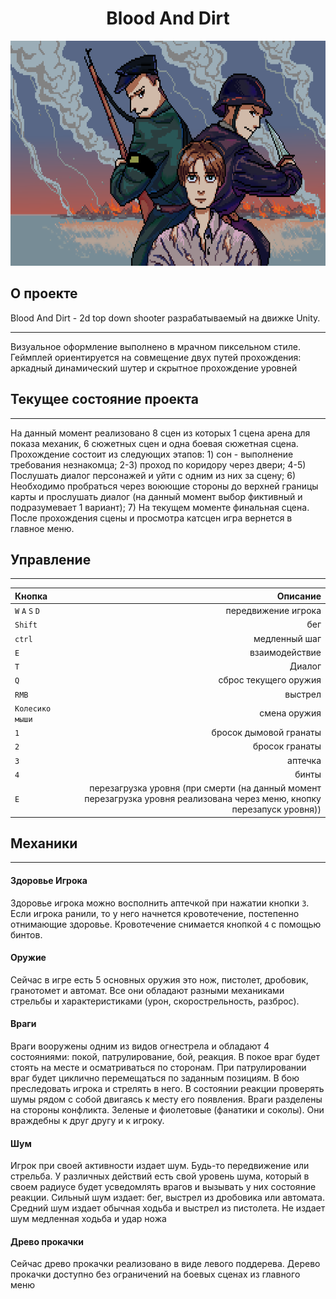 <h1 align=center> Blood And Dirt </h1>

<p align="center">
<img src=https://github.com/HemulenEXE/Blood-And-Dirt/blob/main/Assets/Resources/Sprites/Logo.png?raw=true
  width=640
  height=360>
</p>

## О проекте

Blood And Dirt - 2d top down shooter разрабатываемый на движке Unity.
***
Визуальное оформление выполнено в мрачном пиксельном стиле. Геймплей ориентируется на совмещение двух путей прохождения: аркадный динамический шутер и скрытное прохождение уровней


## Текущее состояние проекта
***
На данный момент реализовано 8 сцен из которых 1 сцена арена для показа механик, 6 сюжетных сцен и одна боевая сюжетная сцена. Прохождение состоит из следующих этапов: 1) сон - выполнение требования незнакомца; 2-3) проход по коридору через двери; 4-5) Послушать диалог персонажей и уйти с одним из них за сцену; 6) Необходимо пробраться через воюющие стороны до верхней границы карты и прослушать диалог (на данный момент выбор фиктивный и подразумевает 1 вариант); 7) На текущем моменте финальная сцена. После прохождения сцены и просмотра катсцен игра вернется в главное меню.

## Управление
***
|Кнопка | Описание |
:-------|----------:
|```W``` ```A``` ```S``` ```D```|передвижение игрока|
|```Shift```|бег|
|```ctrl```|медленный шаг|
|```E```|взаимодействие|
|```Т```|Диалог|
|```Q```|сброс текущего оружия|
|```RMB```|выстрел|
|```Колесико мыши```| смена оружия|
|```1```|бросок дымовой гранаты|
|```2```|бросок гранаты|
|```3```|аптечка|
|```4```|бинты|
|```E```|перезагрузка уровня (при смерти (на данный момент перезагрузка уровня реализована через меню, кнопку перезапуск уровня))|


## Механики
***
#### Здоровье Игрока
Здоровье игрока можно восполнить аптечкой при нажатии кнопки ```3```. Если  игрока ранили, то у него начнется кровотечение, постепенно отнимающие здоровье. Кровотечение снимается кнопкой ```4``` с помощью бинтов.
#### Оружие
Сейчас в игре есть 5 основных оружия это нож, пистолет, дробовик, гранотомет и автомат. Все они обладают разными механиками стрельбы и характеристиками (урон, скорострельность, разброс).
#### Враги
Враги вооружены одним из видов огнестрела и обладают 4 состояниями: покой, патрулирование, бой, реакция. В покое враг будет стоять на месте и осматриваться по сторонам. При патрулировании враг будет циклично перемещаться по заданным позициям. В бою преследовать игрока и стрелять в него. В состоянии реакции проверять шумы рядом с собой двигаясь к месту его появления. Враги разделены на стороны конфликта. Зеленые и фиолетовые (фанатики и соколы). Они враждебны к друг другу и к игроку.
#### Шум
Игрок при своей активности издает шум. Будь-то передвижение или стрельба. У различных действий есть свой уровень шума, который в своем радиусе будет усведомлять врагов и вызывать у них состояние реакции. Сильный шум издает: бег, выстрел из дробовика или автомата. Средний шум издает обычная ходьба и выстрел из пистолета. Не издает шум медленная ходьба и удар ножа

#### Древо прокачки
Сейчас древо прокачки реализовано в виде левого поддерева. Дерево прокачки доступно без ограничений на боевых сценах из главного меню


